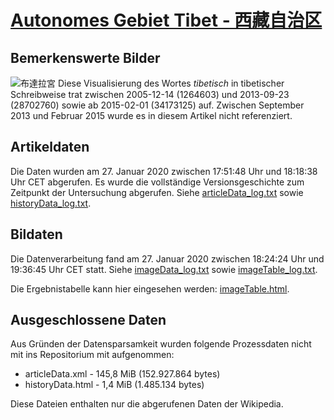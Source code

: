 # [Autonomes Gebiet Tibet - 西藏自治区](https://zh.wikipedia.org/wiki/%E8%A5%BF%E8%97%8F%E8%87%AA%E6%B2%BB%E5%8C%BA)

## Bemerkenswerte Bilder

![布達拉宮](https://upload.wikimedia.org/wikipedia/commons/thumb/e/e9/Standard_Tibetan_name.svg/65px-Standard_Tibetan_name.svg.png) Diese Visualisierung des Wortes *tibetisch* in tibetischer Schreibweise trat zwischen 2005-12-14 (1264603) und 2013-09-23 (28702760) sowie ab 2015-02-01 (34173125) auf. Zwischen September 2013 und Februar 2015 wurde es in diesem Artikel nicht referenziert.

## Artikeldaten

Die Daten wurden am 27. Januar 2020 zwischen 17:51:48 Uhr und 18:18:38 Uhr CET abgerufen. Es wurde die vollständige Versionsgeschichte zum Zeitpunkt der Untersuchung abgerufen. Siehe [articleData_log.txt](articleData_log.txt) sowie [historyData_log.txt](historyData_log.txt).

## Bildaten

Die Datenverarbeitung fand am 27. Januar 2020 zwischen 18:24:24 Uhr und 19:36:45 Uhr CET statt. Siehe [imageData_log.txt](imageData_log.txt) sowie [imageTable_log.txt](imageTable_log.txt).

Die Ergebnistabelle kann hier eingesehen werden: [imageTable.html](imageTable.html).

## Ausgeschlossene Daten

Aus Gründen der Datensparsamkeit wurden folgende Prozessdaten nicht mit ins Repositorium mit aufgenommen:

- articleData.xml - 145,8 MiB (152.927.864 bytes)
- historyData.html - 1,4 MiB (1.485.134 bytes)

Diese Dateien enthalten nur die abgerufenen Daten der Wikipedia.